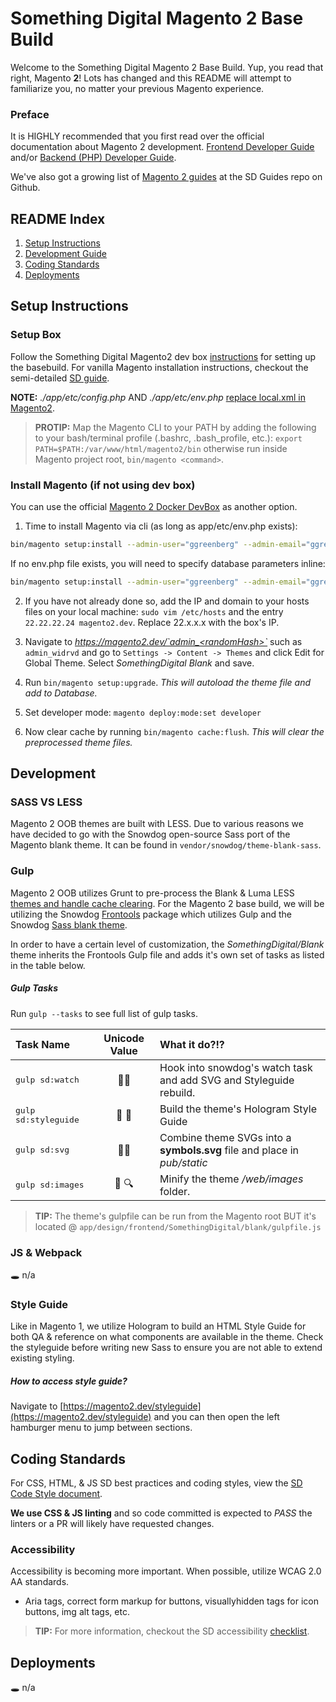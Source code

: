 # Something Digital Magento 2 Base Build

Welcome to the Something Digital Magento 2 Base Build. Yup, you read that right, Magento **2**! Lots has changed and this README will attempt to familiarize you, no matter your previous Magento experience.

### Preface

It is HIGHLY recommended that you first read over the official documentation about Magento 2 development. [Frontend Developer Guide](http://devdocs.magento.com/guides/v2.1/frontend-dev-guide/bk-frontend-dev-guide.html) and/or [Backend (PHP) Developer Guide](http://devdocs.magento.com/guides/v2.1/extension-dev-guide/bk-extension-dev-guide.html).

We've also got a growing list of [Magento 2 guides](https://github.com/sdinteractive/SomethingDigital-Guides/tree/master/Workflows/Magento2) at the SD Guides repo on Github.

## README Index
1. [Setup Instructions](#setup-instructions)
2. [Development Guide](#development-guide)
3. [Coding Standards](#coding-standards)
4. [Deployments](#deployments)

## Setup Instructions

### Setup Box
Follow the Something Digital Magento2 dev box [instructions](https://github.com/sdinteractive/Operations-Development/tree/master/boxes/Magento-BaseBuild2) for setting up the basebuild. For vanilla Magento installation instructions, checkout the semi-detailed [SD guide](https://github.com/sdinteractive/SomethingDigital-Guides/tree/master/Workflows/Magento2/Installation.md).

**NOTE:** *./app/etc/config.php* AND *./app/etc/env.php* [replace local.xml in Magento2](http://devdocs.magento.com/guides/v2.0/config-guide/config/config-php.html).

> **PROTIP:** Map the Magento CLI to your PATH by adding the following to your bash/terminal profile (.bashrc, .bash_profile, etc.):
	`export PATH=$PATH:/var/www/html/magento2/bin` otherwise run inside Magento project root, `bin/magento <command>`.

### Install Magento (if not using dev box)

You can use the official [Magento 2 Docker DevBox](http://devdocs.magento.com/guides/v2.1/install-gde/docker/docker-over.html) as another option.

1. Time to install Magento via cli (as long as app/etc/env.php exists):

```bash
bin/magento setup:install --admin-user="ggreenberg" --admin-email="ggreenberg@somethingdigital.com" --admin-password="H4ck3rZ" --admin-firstname="Gil" --admin-lastname="Greenberg"
```

If no env.php file exists, you will need to specify database parameters inline:


```bash
bin/magento setup:install --admin-user="ggreenberg" --admin-email="ggreenberg@somethingdigital.com" --admin-password="H4ck3rZ" --admin-firstname="Gil" --admin-lastname="Greenberg" --db-name="magento_database" --db-user="magento_user" --db-password="magento_password"
```

2. If you have not already done so, add the IP and domain to your hosts files on your local machine: `sudo vim /etc/hosts` and the entry `22.22.22.24 magento2.dev`. Replace 22.x.x.x with the box's IP.

3. Navigate to *https://magento2.dev/`admin_<randomHash>`* such as `admin_widrvd` and go to `Settings -> Content -> Themes` and click Edit for Global Theme. Select *SomethingDigital Blank* and save.
4. Run `bin/magento setup:upgrade`. *This will autoload the theme file and add to Database.*
5. Set developer mode: `magento deploy:mode:set developer`
6. Now clear cache by running `bin/magento cache:flush`. *This will clear the preprocessed theme files.*

## Development

### SASS VS LESS

Magento 2 OOB themes are built with LESS. Due to various reasons we have decided to go with the Snowdog open-source Sass port of the Magento blank theme. It can be found in `vendor/snowdog/theme-blank-sass`.

### Gulp

Magento 2 OOB utilizes Grunt to pre-process the Blank & Luma LESS [themes and handle cache clearing](http://devdocs.magento.com/guides/v2.0/frontend-dev-guide/css-topics/css_debug.html#grunt_commands). For the Magento 2 base build, we will be utilizing the Snowdog [Frontools](https://github.com/SnowdogApps/magento2-frontools) package which utilizes Gulp and the Snowdog [Sass blank theme](https://github.com/SnowdogApps/magento2-theme-blank-sass).

In order to have a certain level of customization, the *SomethingDigital/Blank* theme inherits the Frontools Gulp file and adds it's own set of tasks as listed in the table below.

##### Gulp Tasks

Run `gulp --tasks` to see full list of gulp tasks.

Task Name              | Unicode Value | What it do?!?
:---------------------- |:---: | :-----------------
<kbd>gulp sd:watch</kbd>        | 👀👀 | Hook into snowdog's watch task and add SVG and Styleguide rebuild.
<kbd>gulp sd:styleguide</kbd>   | 🎨 📓 | Build the theme's Hologram Style Guide
<kbd>gulp sd:svg</kbd>          | 🎏🆒 | Combine theme SVGs into a **symbols.svg** file and place in *pub/static*
<kbd>gulp sd:images</kbd>       | 📸 🔍 | Minify the theme */web/images* folder.

> **TIP:** The theme's gulpfile can be run from the Magento root BUT it's located @ `app/design/frontend/SomethingDigital/blank/gulpfile.js`


### JS & Webpack

🕳 n/a


### Style Guide

Like in Magento 1, we utilize Hologram to build an HTML Style Guide for both QA & reference on what components are available in the theme. Check the styleguide before writing new Sass to ensure you are not able to extend existing styling.

##### How to access style guide?

Navigate to [https://magento2.dev/styleguide](https://magento2.dev/styleguide) and you can then open the left hamburger menu to jump between sections.

## Coding Standards

For CSS, HTML, & JS SD best practices and coding styles, view the [SD Code Style document](https://github.com/sdinteractive/SomethingDigital-Guides/blob/master/Standards/CodeStyle.md).

**We use CSS & JS linting** and so code committed is expected to *PASS* the linters or a PR will likely have requested changes.

### Accessibility

Accessibility is becoming more important. When possible, utilize WCAG 2.0 AA standards.

- Aria tags, correct form markup for buttons, visuallyhidden tags for icon buttons, img alt tags, etc.

> **TIP:** For more information, checkout the SD accessibility [checklist](https://github.com/sdinteractive/SomethingDigital-Guides/tree/master/Standards/Accessibility).


## Deployments

🕳 n/a

